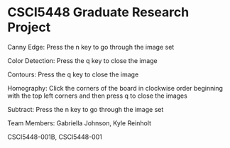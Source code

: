 # CSCI5448 Graduate Research Project

Canny Edge:
Press the n key to go through the image set

Color Detection:
Press the q key to close the image

Contours:
Press the q key to close the image

Homography:
Click the corners of the board in clockwise order beginning with the top left corners and then press q to close the images

Subtract:
Press the n key to go through the image set

Team Members: Gabriella Johnson, Kyle Reinholt

CSCI5448-001B, CSCI5448-001
